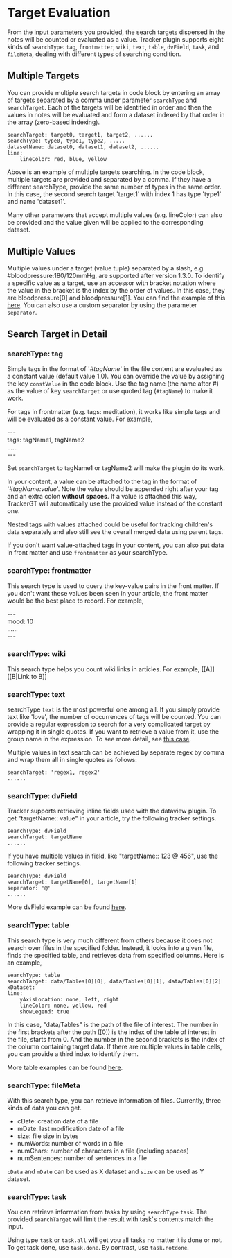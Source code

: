 # Target Evaluation

From the [input parameters](https://github.com/greater-than/Obsidian-TrackerGT/blob/main/docs/InputParameters.md) you provided, the search targets dispersed in the notes will be counted or evaluated as a value. Tracker plugin supports eight kinds of `searchType`: `tag`, `frontmatter`, `wiki`, `text`, `table`, `dvField`, `task`, and `fileMeta`, dealing with different types of searching condition.

## Multiple Targets

You can provide multiple search targets in code block by entering an array of targets separated by a comma under parameter `searchType` and `searchTarget`. Each of the targets will be identified in order and then the values in notes will be evaluated and form a dataset indexed by that order in the array (zero-based indexing).

```
searchTarget: target0, target1, target2, ......
searchType: type0, type1, type2, .....
datasetName: dataset0, dataset1, dataset2, ......
line:
    lineColor: red, blue, yellow
```

Above is an example of multiple targets searching. In the code block, multiple targets are provided and separated by a comma. If they have a different searchType, provide the same number of types in the same order. In this case, the second search target 'target1' with index 1 has type 'type1' and name 'dataset1'.

Many other parameters that accept multiple values (e.g. lineColor) can also be provided and the value given will be applied to the corresponding dataset.

## Multiple Values

Multiple values under a target (value tuple) separated by a slash, e.g. #bloodpressure:180/120mmHg, are supported after version 1.3.0. To identify a specific value as a target, use an accessor with bracket notation where the value in the bracket is the index by the order of values. In this case, they are bloodpressure[0] and bloodpressure[1]. You can find the example of this [here](https://github.com/greater-than/Obsidian-TrackerGT/blob/main/examples/BloodPressureTracker.md). You can also use a custom separator by using the parameter `separator`.

## Search Target in Detail

### searchType: tag

Simple tags in the format of '_#tagName_' in the file content are evaluated as a constant value (default value 1.0). You can override the value by assigning the key `constValue` in the code block. Use the tag name (the name after #) as the value of key `searchTarget` or use quoted tag (`#tagName`) to make it work.

For tags in frontmatter (e.g. tags: meditation), it works like simple tags and will be evaluated as a constant value. For example,

\-\-\-<br>
tags: tagName1, tagName2<br>
......<br>
\-\-\-<br>

Set `searchTarget` to tagName1 or tagName2 will make the plugin do its work.

In your content, a value can be attached to the tag in the format of '_#tagName:value_'. Note the value should be appended right after your tag and an extra colon **without spaces**. If a value is attached this way, TrackerGT will automatically use the provided value instead of the constant one.

Nested tags with values attached could be useful for tracking children's data separately and also still see the overall merged data using parent tags.

If you don't want value-attached tags in your content, you can also put data in front matter and use `frontmatter` as your searchType.

### searchType: frontmatter

This search type is used to query the key-value pairs in the front matter. If you don't want these values been seen in your article, the front matter would be the best place to record. For example,

\-\-\-<br>
mood: 10<br>
......<br>
\-\-\-<br>

### searchType: wiki

This search type helps you count wiki links in articles. For example,
[[A]]
[[B|Link to B]]

### searchType: text

searchType `text` is the most powerful one among all. If you simply provide text like 'love', the number of occurrences of tags will be counted. You can provide a regular expression to search for a very complicated target by wrapping it in single quotes. If you want to retrieve a value from it, use the group name in the expression. To see more detail, see [this case](https://github.com/greater-than/Obsidian-TrackerGT/blob/main/examples/TestRegex.md).

Multiple values in text search can be achieved by separate regex by comma and wrap them all in single quotes as follows:

```
searchTarget: 'regex1, regex2'
......
```

### searchType: dvField

Tracker supports retrieving inline fields used with the dataview plugin. To get "targetName:: value" in your article, try the following tracker settings.

```
searchType: dvField
searchTarget: targetName
......
```

If you have multiple values in field, like "targetName:: 123 @ 456", use the following tracker settings.
<br>

```
searchType: dvField
searchTarget: targetName[0], targetName[1]
separator: '@'
......
```

More dvField example can be found [here](https://github.com/greater-than/Obsidian-TrackerGT/blob/main/examples/TestMultipleTargesMultipleValues.md#multiple-values-in-dvfield-dataview-inline-field).

### searchType: table

This search type is very much different from others because it does not search over files in the specified folder. Instead, it looks into a given file, finds the specified table, and retrieves data from specified columns. Here is an example,

```
searchType: table
searchTarget: data/Tables[0][0], data/Tables[0][1], data/Tables[0][2]
xDataset:
line:
    yAxisLocation: none, left, right
    lineColor: none, yellow, red
    showLegend: true
```

In this case, "data/Tables" is the path of the file of interest. The number in the first brackets after the path ([0]) is the index of the table of interest in the file, starts from 0. And the number in the second brackets is the index of the column containing target data. If there are multiple values in table cells, you can provide a third index to identify them.

More table examples can be found [here](https://github.com/greater-than/Obsidian-TrackerGT/blob/main/examples/TestTable.md).

### searchType: fileMeta

With this search type, you can retrieve information of files. Currently, three kinds of data you can get.

- cDate: creation date of a file
- mDate: last modification date of a file
- size: file size in bytes
- numWords: number of words in a file
- numChars: number of characters in a file (including spaces)
- numSentences: number of sentences in a file

`cData` and `mDate` can be used as X dataset and `size` can be used as Y dataset.

### searchType: task

You can retrieve information from tasks by using `searchType` `task`.
The provided `searchTarget` will limit the result with task's contents match the input.

Using type `task` or `task.all` will get you all tasks no matter it is done or not.
To get task done, use `task.done`. By contrast, use `task.notdone`.
